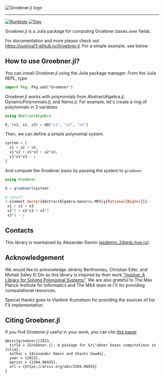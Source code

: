 <div align="left">
    <picture>
        <source media="(prefers-color-scheme: dark)" srcset="https://github.com/sumiya11/Groebner.jl/raw/master/docs/assets/logo-dark-with-text.svg">
      <img alt="Groebner.jl logo" src="https://github.com/sumiya11/Groebner.jl/raw/master/docs/assets/logo-with-text.svg">
    </picture>
</div>

---

[![Runtests](https://github.com/sumiya11/Groebner.jl/actions/workflows/Runtests.yml/badge.svg)](https://github.com/sumiya11/Groebner.jl/actions/workflows/Runtests.yml)
[![Dev](https://img.shields.io/badge/docs-dev-blue.svg)](https://sumiya11.github.io/Groebner.jl)

Groebner.jl is a Julia package for computing Groebner bases over fields.

For documentation and more please check out https://sumiya11.github.io/Groebner.jl.
For a simple example, see below.

## How to use Groebner.jl?

You can install Groebner.jl using the Julia package manager. From the Julia REPL, type

```julia
import Pkg; Pkg.add("Groebner")
```

Groebner.jl works with polynomials from AbstractAlgebra.jl, DynamicPolynomials.jl, and Nemo.jl. For example, let's create a ring of polynomials in 3 variables

```julia
using AbstractAlgebra

R, (x1, x2, x3) = QQ["x1", "x2", "x3"]
```

Then, we can define a simple polynomial system

```julia
system = [
  x1 + x2 + x3,
  x1*x2 + x1*x3 + x2*x3,
  x1*x2*x3 - 1
]
```

And compute the Groebner basis by passing the system to `groebner`

```julia
using Groebner

G = groebner(system)
```
```julia
# result
3-element Vector{AbstractAlgebra.Generic.MPoly{Rational{BigInt}}}:
 x1 + x2 + x3
 x2^2 + x2*x3 + x3^2
 x3^3 - 1
```


## Contacts

This library is maintained by Alexander Demin (<asdemin_2@edu.hse.ru>).

## Acknowledgement

We would like to acknowledge Jérémy Berthomieu, Christian Eder, and Mohab Safey El Din as this library is inspired by their work ["msolve: A Library for Solving Polynomial Systems"](https://arxiv.org/abs/2104.03572). We are also grateful to The Max Planck Institute for Informatics and The MAX team at l'X for providing computational resources.

Special thanks goes to Vladimir Kuznetsov for providing the sources of his F4 implementation.

## Citing Groebner.jl

If you find Groebner.jl useful in your work, you can cite [this paper](https://arxiv.org/abs/2304.06935)

```
@misc{groebnerjl2023,
  title = {Groebner.jl: A package for Gr\"obner bases computations in Julia}, 
  author = {Alexander Demin and Shashi Gowda},
  year = {2023},
  eprint = {2304.06935},
  url = {https://arxiv.org/abs/2304.06935}
}
```
